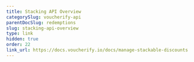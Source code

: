 ```yaml
---
title: Stacking API Overview
categorySlug: voucherify-api
parentDocSlug: redemptions
slug: stacking-api-overview
type: link
hidden: true
order: 22
link_url: https://docs.voucherify.io/docs/manage-stackable-discounts
---
```

